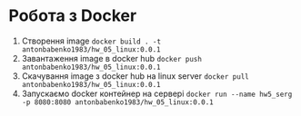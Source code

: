 # Робота з Docker

1. Створення image
   ```docker build . -t antonbabenko1983/hw_05_linux:0.0.1```
2. Завантаження image в docker hub
   ```docker push antonbabenko1983/hw_05_linux:0.0.1```
3. Скачування image з docker hub на linux server
   ```docker pull antonbabenko1983/hw_05_linux:0.0.1```
4. Запускаємо docker контейнер на сервері
   ```docker run --name hw5_serg -p 8080:8080 antonbabenko1983/hw_05_linux:0.0.1```